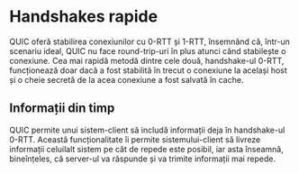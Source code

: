 # Handshakes rapide

QUIC oferă stabilirea conexiunilor cu 0-RTT și 1-RTT, însemnând că, într-un 
scenariu ideal, QUIC nu face round-trip-uri în plus atunci când stabilește o 
conexiune. Cea mai rapidă metodă dintre cele două, handshake-ul 0-RTT, 
funcționează doar dacă a fost stabilită în trecut o conexiune la același host și 
o cheie secretă de la acea conexiune a fost salvată în cache.

## Informații din timp

QUIC permite unui sistem-client să includă informații deja în handshake-ul 
0-RTT. Această funcționalitate îi permite sistemului-client să livreze 
informații celuilalt sistem pe cât de repede este posibil, iar asta înseamnă, 
bineînțeles, că server-ul va răspunde și va trimite informații mai repede.
